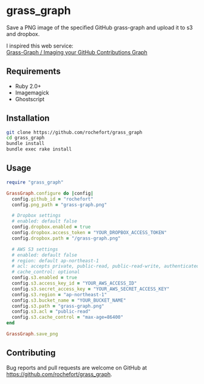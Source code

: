 # grass_graph

Save a PNG image of the specified GitHub grass-graph and upload it to s3 and dropbox.  

I inspired this web service:  
[Grass-Graph / Imaging your GitHub Contributions Graph](https://grass-graph.shitemil.works/)


## Requirements
- Ruby 2.0+
- Imagemagick
- Ghostscript


## Installation
```sh
git clone https://github.com/rochefort/grass_graph
cd grass_graph
bundle install
bundle exec rake install
```

## Usage
```ruby
require "grass_graph"

GrassGraph.configure do |config|
  config.github_id = "rochefort"
  config.png_path = "grass-graph.png"

  # Dropbox settings
  # enabled: default false
  config.dropbox.enabled = true
  config.dropbox.access_token = "YOUR_DROPBOX_ACCESS_TOKEN"
  config.dropbox.path = "/grass-graph.png"

  # AWS S3 settings
  # enabled: default false
  # region: default ap-northeast-1
  # acl: accepts private, public-read, public-read-write, authenticated-read
  # cache_control: optional
  config.s3.enabled = true
  config.s3.access_key_id = "YOUR_AWS_ACCESS_ID"
  config.s3.secret_access_key = "YOUR_AWS_SECRET_ACCESS_KEY"
  config.s3.region = "ap-northeast-1"
  config.s3.bucket_name = "YOUR_BUCKET_NAME"
  config.s3.path = "grass-graph.png"
  config.s3.acl = "public-read"
  config.s3.cache_control = "max-age=86400"
end

GrassGraph.save_png
```


## Contributing

Bug reports and pull requests are welcome on GitHub at https://github.com/rochefort/grass_graph.

